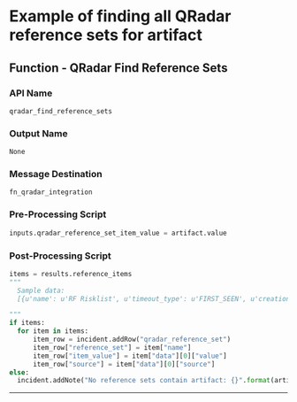 <!--
    DO NOT MANUALLY EDIT THIS FILE
    THIS FILE IS AUTOMATICALLY GENERATED WITH resilient-circuits codegen
-->

# Example of finding all QRadar reference sets for artifact

## Function - QRadar Find Reference Sets

### API Name
`qradar_find_reference_sets`

### Output Name
`None`

### Message Destination
`fn_qradar_integration`

### Pre-Processing Script
```python
inputs.qradar_reference_set_item_value = artifact.value
```

### Post-Processing Script
```python
items = results.reference_items
"""
  Sample data:
  [{u'name': u'RF Risklist', u'timeout_type': u'FIRST_SEEN', u'creation_time': 1549376859164, u'element_type': u'IP', u'number_of_elements': 5, u'data': [{u'source': u'admin', u'first_seen': 1549477737993, u'value': u'46.21.147.161', u'last_seen': 1549477737993}]}]

"""
if items:
  for item in items:
      item_row = incident.addRow("qradar_reference_set")
      item_row["reference_set"] = item["name"]
      item_row["item_value"] = item["data"][0]["value"]
      item_row["source"] = item["data"][0]["source"]
else:
  incident.addNote("No reference sets contain artifact: {}".format(artifact.value))
```

---

